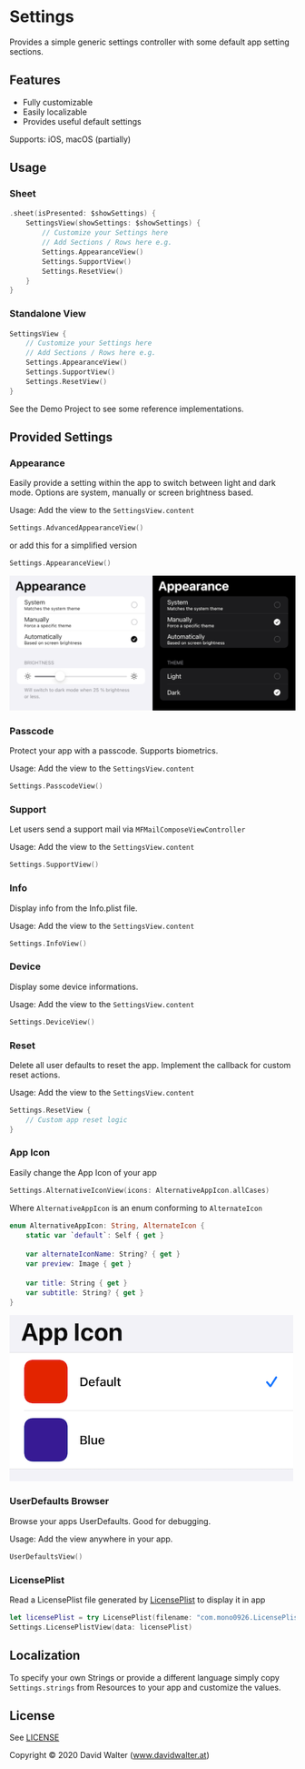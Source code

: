 # Settings

Provides a simple generic settings controller with some default app setting sections.

## Features

- Fully customizable
- Easily localizable
- Provides useful default settings

Supports: iOS, macOS (partially)

## Usage

### Sheet

```swift
.sheet(isPresented: $showSettings) {
    SettingsView(showSettings: $showSettings) {
        // Customize your Settings here
        // Add Sections / Rows here e.g.
        Settings.AppearanceView()
        Settings.SupportView()
        Settings.ResetView()
    }
}
```

### Standalone View

```swift
SettingsView {
    // Customize your Settings here
    // Add Sections / Rows here e.g.
    Settings.AppearanceView()
    Settings.SupportView()
    Settings.ResetView()
}
```

See the Demo Project to see some reference implementations.

## Provided Settings

### Appearance

Easily provide a setting within the app to switch between light and dark mode. Options are system, manually or screen brightness based.

Usage: Add the view to the `SettingsView.content`

```swift
Settings.AdvancedAppearanceView()
```

or add this for a simplified version

```swift
Settings.AppearanceView()
```

![Apperance Example](Resources/Appearance.png)

### Passcode

Protect your app with a passcode. Supports biometrics.

Usage: Add the view to the `SettingsView.content`

```swift
Settings.PasscodeView()
```

### Support

Let users send a support mail via `MFMailComposeViewController`

Usage: Add the view to the `SettingsView.content`

```swift
Settings.SupportView()
```

### Info

Display info from the Info.plist file.

Usage: Add the view to the `SettingsView.content`

```swift
Settings.InfoView()
```

### Device

Display some device informations.

Usage: Add the view to the `SettingsView.content`

```swift
Settings.DeviceView()
```

### Reset

Delete all user defaults to reset the app. Implement the callback for custom reset actions.

Usage: Add the view to the `SettingsView.content`

```swift
Settings.ResetView {
    // Custom app reset logic
}
```

### App Icon

Easily change the App Icon of your app

```swift
Settings.AlternativeIconView(icons: AlternativeAppIcon.allCases)
```

Where `AlternativeAppIcon` is an enum conforming to `AlternateIcon`

```swift
enum AlternativeAppIcon: String, AlternateIcon {
    static var `default`: Self { get }
    
    var alternateIconName: String? { get }
    var preview: Image { get }
    
    var title: String { get }
    var subtitle: String? { get }
}
```

![AppIcon Example](Resources/AppIcon.png)

### UserDefaults Browser

Browse your apps UserDefaults. Good for debugging.

Usage: Add the view anywhere in your app.

```swift
UserDefaultsView()
```

### LicensePlist

Read a LicensePlist file generated by [LicensePlist](https://github.com/mono0926/LicensePlist) to display it in app

```swift
let licensePlist = try LicensePlist(filename: "com.mono0926.LicensePlist") // optional url to the location of your Settings.bundle
Settings.LicensePlistView(data: licensePlist)
```

## Localization

To specify your own Strings or provide a different language simply copy `Settings.strings` from Resources to your app and customize the values.

## License

See [LICENSE](LICENSE)

Copyright © 2020 David Walter \(www.davidwalter.at)
